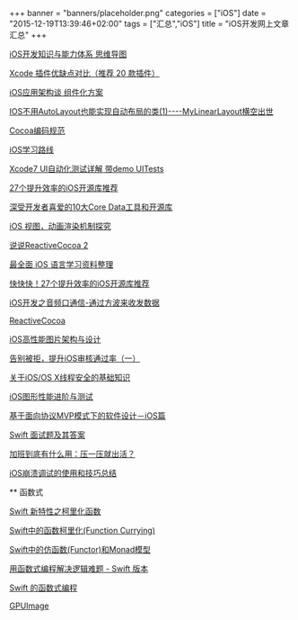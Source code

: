 +++
banner = "banners/placeholder.png"
categories = ["iOS"]
date = "2015-12-19T13:39:46+02:00"
tags = ["汇总","iOS"]
title = "iOS开发网上文章汇总"
+++


[iOS开发知识与能力体系 思维导图](http://blog.csdn.net/hursing/article/details/9020757)

[Xcode 插件优缺点对比（推荐 20 款插件）](http://www.cocoachina.com/ios/20160122/15080.html)

[iOS应用架构谈 组件化方案](http://casatwy.com/iOS-Modulization.html)

[IOS不用AutoLayout也能实现自动布局的类(1)----MyLinearLayout横空出世](http://blog.csdn.net/yangtiang/article/details/46483999)

[Cocoa编码规范](https://mp.weixin.qq.com/s?__biz=MzAxMzE2Mjc2Ng==&mid=211692338&idx=1&sn=3eac55a6c93992646271fd808b71534d&scene=0&key=41ecb04b05111003fccc1999a722b07abf9b880d74905c3e9e9f3195f7c3c9aa21f6827d5c4fbcc5fb8cfb474f2fe20c&ascene=0&uin=MTM0ODQyNTk1&devicetype=iMac+MacBookAir7%2C1+OSX+OSX+10.10.5+build(14F1021)&version=11020201&pass_ticket=OUgFBuA2yqcV7ExJVNrQtm5NukTejEXnNHTun2M8jg8%3D)

[iOS学习路线](http://ios.skyfox.org/route.html)

[Xcode7 UI自动化测试详解 带demo UITests](https://mp.weixin.qq.com/s?__biz=MjM5OTM0MzIwMQ==&mid=210096445&idx=2&sn=bb6d418a683d87a455d0ceda42e8f4eb&scene=0&key=41ecb04b051110032885df22f0a34c18ab0b2cadc71f361d71ac9dfdbdb2a19620929cb056973efdb1d1bc3ae43b29c1&ascene=0&uin=MTM0ODQyNTk1&devicetype=iMac+MacBookAir7%2C1+OSX+OSX+10.10.5+build(14F1021)&version=11020201&pass_ticket=OUgFBuA2yqcV7ExJVNrQtm5NukTejEXnNHTun2M8jg8%3D)

[27个提升效率的iOS开源库推荐](http://www.open-open.com/lib/view/open1437486677521.html)

[深受开发者喜爱的10大Core Data工具和开源库](https://mp.weixin.qq.com/s?__biz=MjM5OTM0MzIwMQ==&mid=209576325&idx=1&sn=62083ed06e80fa8dd8f20318ee31b0df&scene=0&key=41ecb04b05111003a76b01197bef31761d66dcf7609c7b9ded3ae313ea35bf9d4d9c769cee22a0565b96aea3c0c982f3&ascene=0&uin=MTM0ODQyNTk1&devicetype=iMac+MacBookAir7%2C1+OSX+OSX+10.10.5+build(14F1021)&version=11020201&pass_ticket=OUgFBuA2yqcV7ExJVNrQtm5NukTejEXnNHTun2M8jg8%3D)

[iOS 视图，动画渲染机制探究](http://mdsa.51cto.com/art/201512/502018.htm)

[说说ReactiveCocoa 2](http://www.cocoachina.com/industry/20140115/7702.html#rd)

[最全面 iOS 语言学习资料整理](http://mobile.51cto.com/iphone-463665.htm)

[快快快！27个提升效率的iOS开源库推荐](https://mp.weixin.qq.com/s?__biz=MjM5OTM0MzIwMQ==&mid=209070496&idx=1&sn=2cdb3a71f27451b213609c400e861861&key=41ecb04b05111003a0a9da8e5f6ee89e8f2ea2f20a0f536f88b89a59e6be2f4b9723020f88b352a408f58f2c6330a733&ascene=0&uin=MTM0ODQyNTk1&devicetype=iMac+MacBookAir7%2C1+OSX+OSX+10.10.5+build(14F1021)&version=11020201&pass_ticket=OUgFBuA2yqcV7ExJVNrQtm5NukTejEXnNHTun2M8jg8%3D)

[iOS开发之音频口通信-通过方波来收发数据](http://www.jianshu.com/p/649e2c341c00)

[Reactive​Cocoa](http://nshipster.cn/reactivecocoa/)

[iOS高性能图片架构与设计](http://zhuanlan.zhihu.com/magilu/20273299)

[告别被拒，提升iOS审核通过率（一）](https://mp.weixin.qq.com/s?__biz=MTEwNTM0ODI0MQ==&mid=400334720&idx=1&sn=218eac621f97bfdf4c6cdd0cfa0932c1&scene=0&uin=MTM0ODQyNTk1&key=41ecb04b051110036cc38da8d788b2c20da966324604ac48afbb2f1b7d75683dc3a07c69ad4575a4836353eecb29fb57&devicetype=iMac+MacBookAir7%2C1+OSX+OSX+10.10.5+build(14F1021)&version=11020201&lang=zh_CN&pass_ticket=OUgFBuA2yqcV7ExJVNrQtm5NukTejEXnNHTun2M8jg8%3D)

[关于iOS/OS X线程安全的基础知识](http://www.cocoachina.com/ios/20151228/14799.html)

[iOS图形性能进阶与测试](https://mp.weixin.qq.com/s?__biz=MzAxMzE2Mjc2Ng==&mid=207452636&idx=1&sn=b248268f74787344f0d356a68613eba9&key=41ecb04b05111003d3ffb4d5f375a947fbc426cb05563ebdcd081c965d7beea12f9a812e3fb24d1c3e1c497f4192b840&ascene=0&uin=MTM0ODQyNTk1&devicetype=iMac+MacBookAir7%2C1+OSX+OSX+10.10.5+build(14F1021)&version=11020201&pass_ticket=OUgFBuA2yqcV7ExJVNrQtm5NukTejEXnNHTun2M8jg8%3D)

[基于面向协议MVP模式下的软件设计－iOS篇](http://www.cocoachina.com/ios/20151223/14768.html)

[Swift 面试题及其答案](https://mp.weixin.qq.com/s?__biz=MzAxMzE2Mjc2Ng==&mid=211921852&idx=2&sn=6593db36efd13b25a9165cd574293950&scene=0&key=41ecb04b05111003102dc791430b82c735180f244f439b800ec0a945ebf728f017326a04298bbb96cb883e601e40b64a&ascene=0&uin=MTM0ODQyNTk1&devicetype=iMac+MacBookAir7%2C1+OSX+OSX+10.10.5+build(14F1021)&version=11020201&pass_ticket=OUgFBuA2yqcV7ExJVNrQtm5NukTejEXnNHTun2M8jg8%3D)

[加班到底有什么用：压一压就出活？](http://www.cocoachina.com/programmer/20151224/14782.html)

[iOS崩溃调试的使用和技巧总结](http://www.cocoachina.com/ios/20151218/14748.html)

** 函数式

[Swift 新特性之柯里化函数](http://www.cocoachina.com/swift/20150430/11729.html)

[Swift中的函数柯里化(Function Currying)](http://www.cocoachina.com/ios/20141110/10166.html)

[Swift中的仿函数(Functor)和Monad模型](http://www.cocoachina.com/ios/20150216/11176.html)

[用函数式编程解决逻辑难题 - Swift 版本](http://www.cocoachina.com/swift/20150316/11341.html)

[Swift 的函数式编程](http://www.cocoachina.com/swift/20150106/10843.html)

[GPUImage](http://www.cnblogs.com/salam/tag/GPUImage/)